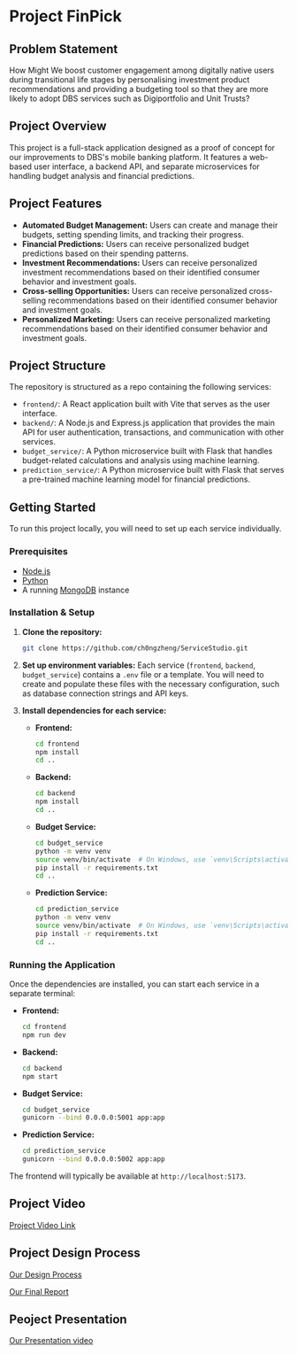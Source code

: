 # Project FinPick

## Problem Statement
How Might We boost customer engagement among digitally native users during transitional life stages by personalising investment product recommendations and providing a budgeting tool  so that they are more likely to adopt DBS services such as Digiportfolio and Unit Trusts?

## Project Overview
This project is a full-stack application designed as a proof of concept for our improvements to DBS's mobile banking platform. It features a web-based user interface, a backend API, and separate microservices for handling budget analysis and financial predictions.

## Project Features

- **Automated Budget Management:** Users can create and manage their budgets, setting spending limits, and tracking their progress.
- **Financial Predictions:** Users can receive personalized budget predictions based on their spending patterns.
- **Investment Recommendations:** Users can receive personalized investment recommendations based on their identified consumer behavior and investment goals.
- **Cross-selling Opportunities:** Users can receive personalized cross-selling recommendations based on their identified consumer behavior and investment goals.
- **Personalized Marketing:** Users can receive personalized marketing recommendations based on their identified consumer behavior and investment goals.

## Project Structure

The repository is structured as a repo containing the following services:

- `frontend/`: A React application built with Vite that serves as the user interface.
- `backend/`: A Node.js and Express.js application that provides the main API for user authentication, transactions, and communication with other services.
- `budget_service/`: A Python microservice built with Flask that handles budget-related calculations and analysis using machine learning.
- `prediction_service/`: A Python microservice built with Flask that serves a pre-trained machine learning model for financial predictions.

## Getting Started

To run this project locally, you will need to set up each service individually.

### Prerequisites

- [Node.js](https://nodejs.org/)
- [Python](https://www.python.org/)
- A running [MongoDB](https://www.mongodb.com/) instance

### Installation & Setup

1.  **Clone the repository:**
    ```bash
    git clone https://github.com/ch0ngzheng/ServiceStudio.git
    ```

2.  **Set up environment variables:**
    Each service (`frontend`, `backend`, `budget_service`) contains a `.env` file or a template. You will need to create and populate these files with the necessary configuration, such as database connection strings and API keys.

3.  **Install dependencies for each service:**

    *   **Frontend:**
        ```bash
        cd frontend
        npm install
        cd ..
        ```

    *   **Backend:**
        ```bash
        cd backend
        npm install
        cd ..
        ```

    *   **Budget Service:**
        ```bash
        cd budget_service
        python -m venv venv
        source venv/bin/activate  # On Windows, use `venv\Scripts\activate`
        pip install -r requirements.txt
        cd ..
        ```

    *   **Prediction Service:**
        ```bash
        cd prediction_service
        python -m venv venv
        source venv/bin/activate  # On Windows, use `venv\Scripts\activate`
        pip install -r requirements.txt
        cd ..
        ```

### Running the Application

Once the dependencies are installed, you can start each service in a separate terminal:

-   **Frontend:**
    ```bash
    cd frontend
    npm run dev
    ```

-   **Backend:**
    ```bash
    cd backend
    npm start
    ```

-   **Budget Service:**
    ```bash
    cd budget_service
    gunicorn --bind 0.0.0.0:5001 app:app
    ```

-   **Prediction Service:**
    ```bash
    cd prediction_service
    gunicorn --bind 0.0.0.0:5002 app:app
    ```

The frontend will typically be available at `http://localhost:5173`.

## Project Video
[Project Video Link](https://youtu.be/R0IeuId8JI4?si=IOK7m9W7H1i8euWC)


## Project Design Process
[Our Design Process](https://docs.google.com/document/d/18MOwI4YNyY9gpaiDc2xSt0gREpZ2dgRA4IzS8gsjsDg/edit?usp=sharing)

[Our Final Report](placeholder-link)

## Peoject Presentation
[Our Presentation video](placeholder-link)


